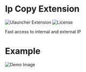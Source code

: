 # Ip Copy Extension

![Ulauncher Extension](https://img.shields.io/badge/Ulauncher-Extension-green.svg?style=flat)
![License](https://img.shields.io/github/license/brpaz/ulauncher-jetbrains.svg?style=flat)

Fast access to internal and external IP

# Example

![Demo Image](https://prod-ulauncher-ext-images.s3.amazonaws.com/github|17324780/2020-01-19T13:18:57.334367.png)

